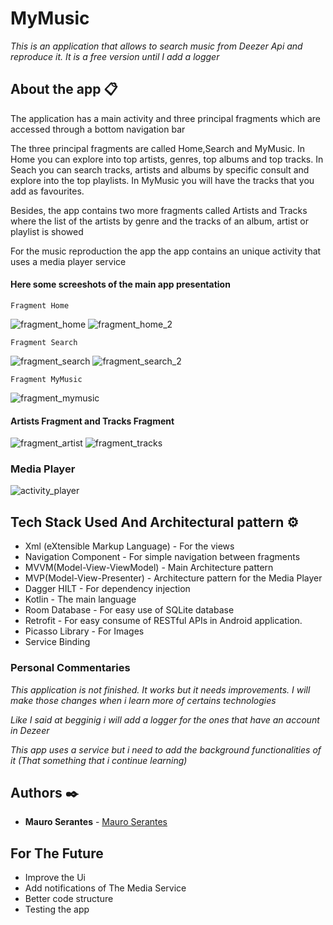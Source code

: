 # MyMusic

_This is an application that allows to search music from Deezer Api and reproduce it. It is a free version until
I add a logger_

## About the app 📋

The application has a main activity and three principal fragments which are accessed through a bottom navigation bar

The three principal fragments are called Home,Search and MyMusic.
In Home you can explore into top artists, genres, top albums and top tracks.
In Seach you can search tracks, artists and albums by specific consult and explore
into the top playlists.
In MyMusic you will have the tracks that you add as favourites.

Besides, the app contains two more fragments called Artists and Tracks where the 
list of the artists by genre and the tracks of an album, artist or playlist is showed 

For the music reproduction the app the app contains an unique activity that uses 
a media player service

#### Here some screeshots of the main app presentation

```
Fragment Home
```

![fragment_home](https://github.com/MauroSerantes/MyMusicApp/assets/146656323/3e984292-9d8a-431f-ad2f-992d9d146635)     ![fragment_home_2](https://github.com/MauroSerantes/MyMusicApp/assets/146656323/2ecc37e7-1d0c-4e5c-8e65-6f4101c4ab0e)

```
Fragment Search
```

![fragment_search](https://github.com/MauroSerantes/MyMusicApp/assets/146656323/a4c46692-c916-4cdc-8af7-e1851066fcc4)     ![fragment_search_2](https://github.com/MauroSerantes/MyMusicApp/assets/146656323/a8a12d37-7897-4abe-b58b-9116810baae6)

```
Fragment MyMusic
```
![fragment_mymusic](https://github.com/MauroSerantes/MyMusicApp/assets/146656323/2c498b46-bb92-4709-b763-a82ccadbc08a)


#### Artists Fragment and Tracks Fragment

![fragment_artist](https://github.com/MauroSerantes/MyMusicApp/assets/146656323/70e37e62-f04a-456a-8ec4-a85b874489ff)     ![fragment_tracks](https://github.com/MauroSerantes/MyMusicApp/assets/146656323/36082752-7792-45e1-bc21-e1f4c1213b46)

### Media Player
![activity_player](https://github.com/MauroSerantes/MyMusicApp/assets/146656323/608c9ebd-9719-4495-b50c-5b273f0611a9)


## Tech Stack Used And Architectural pattern ⚙️
* Xml (eXtensible Markup Language) - For the views
* Navigation Component - For simple navigation between fragments
* MVVM(Model-View-ViewModel) - Main Architecture pattern
* MVP(Model-View-Presenter) - Architecture pattern for the Media Player
* Dagger HILT - For dependency injection
* Kotlin - The main language
* Room Database - For easy use of SQLite database
* Retrofit - For easy consume of RESTful APIs in Android application.
* Picasso Library - For Images
* Service Binding


### Personal Commentaries
_This application is not finished. It works but it needs improvements. I will make those changes
when i learn more of certains technologies_ 

_Like I said at begginig i will add a logger for the ones that have an account in Dezeer_

_This app uses a service but i need to add the background functionalities of it (That something that i continue learning)_

## Authors ✒️

* **Mauro Serantes** - [Mauro Serantes](https://github.com/MauroSerantes)

## For The Future

* Improve the Ui
* Add notifications of The Media Service
* Better code structure
* Testing the app
